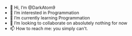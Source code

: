 - 👋 Hi, I’m @DarkAtom9
- 👀 I’m interested in Programmation
- 🌱 I’m currently learning Programmation
- 💞️ I’m looking to collaborate on absolutely nothing for now
- 📫 How to reach me: you simply can't.

<!---
DarkAtom9/DarkAtom9 is a ✨ special ✨ repository because its `README.md` (this file) appears on your GitHub profile.
You can click the Preview link to take a look at your changes.
--->
